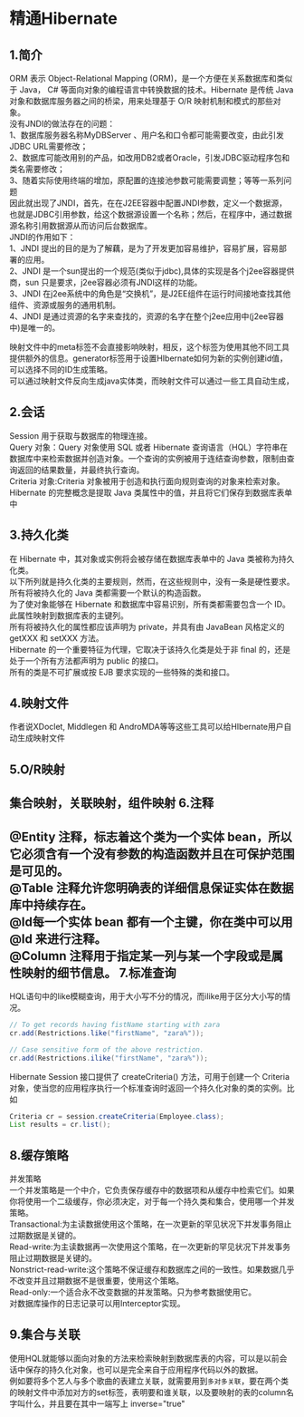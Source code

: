 精通Hibernate
==
1.简介
--
ORM 表示 Object-Relational Mapping (ORM)，是一个方便在关系数据库和类似于 Java， C# 等面向对象的编程语言中转换数据的技术。Hibernate 是传统 Java 对象和数据库服务器之间的桥梁，用来处理基于 O/R 映射机制和模式的那些对象。<br>
没有JNDI的做法存在的问题： <br>
1、数据库服务器名称MyDBServer 、用户名和口令都可能需要改变，由此引发JDBC URL需要修改； <br>
2、数据库可能改用别的产品，如改用DB2或者Oracle，引发JDBC驱动程序包和类名需要修改； <br>
3、随着实际使用终端的增加，原配置的连接池参数可能需要调整；等等一系列问题 <br>
因此就出现了JNDI，首先，在在J2EE容器中配置JNDI参数，定义一个数据源，也就是JDBC引用参数，给这个数据源设置一个名称；然后，在程序中，通过数据源名称引用数据源从而访问后台数据库。 <br>
JNDI的作用如下：<br>
1、JNDI 提出的目的是为了解藕，是为了开发更加容易维护，容易扩展，容易部署的应用。 <br>
2、JNDI 是一个sun提出的一个规范(类似于jdbc),具体的实现是各个j2ee容器提供商，sun   只是要求，j2ee容器必须有JNDI这样的功能。 <br>
3、JNDI 在j2ee系统中的角色是“交换机”，是J2EE组件在运行时间接地查找其他组件、资源或服务的通用机制。<br> 
4、JNDI 是通过资源的名字来查找的，资源的名字在整个j2ee应用中(j2ee容器中)是唯一的。<br>

映射文件中的meta标签不会直接影响映射，相反，这个标签为使用其他不同工具提供额外的信息。generator标签用于设置HIbernate如何为新的实例创建id值，可以选择不同的ID生成策略。<br>
可以通过映射文件反向生成java实体类，而映射文件可以通过一些工具自动生成，

2.会话
--
Session 用于获取与数据库的物理连接。<br>
Query 对象：Query 对象使用 SQL 或者 Hibernate 查询语言（HQL）字符串在数据库中来检索数据并创造对象。一个查询的实例被用于连结查询参数，限制由查询返回的结果数量，并最终执行查询。<br>
Criteria 对象:Criteria 对象被用于创造和执行面向规则查询的对象来检索对象。<br>
Hibernate 的完整概念是提取 Java 类属性中的值，并且将它们保存到数据库表单中

3.持久化类
--
在 Hibernate 中，其对象或实例将会被存储在数据库表单中的 Java 类被称为持久化类。<br>
以下所列就是持久化类的主要规则，然而，在这些规则中，没有一条是硬性要求。<br>
所有将被持久化的 Java 类都需要一个默认的构造函数。<br>
为了使对象能够在 Hibernate 和数据库中容易识别，所有类都需要包含一个 ID。此属性映射到数据库表的主键列。<br>
所有将被持久化的属性都应该声明为 private，并具有由 JavaBean 风格定义的 getXXX 和 setXXX 方法。<br>
Hibernate 的一个重要特征为代理，它取决于该持久化类是处于非 final 的，还是处于一个所有方法都声明为 public 的接口。<br>
所有的类是不可扩展或按 EJB 要求实现的一些特殊的类和接口。<br>

4.映射文件
--
作者说XDoclet, Middlegen 和 AndroMDA等等这些工具可以给HIbernate用户自动生成映射文件

5.O/R映射
--
集合映射，关联映射，组件映射
6.注释
--
@Entity 注释，标志着这个类为一个实体 bean，所以它必须含有一个没有参数的构造函数并且在可保护范围是可见的。<br>
@Table 注释允许您明确表的详细信息保证实体在数据库中持续存在。<br>
@Id每一个实体 bean 都有一个主键，你在类中可以用 @Id 来进行注释。<br>
@Column 注释用于指定某一列与某一个字段或是属性映射的细节信息。
7.标准查询
--
HQL语句中的like模糊查询，用于大小写不分的情况，而ilike用于区分大小写的情况。
```java
// To get records having fistName starting with zara
cr.add(Restrictions.like("firstName", "zara%"));

// Case sensitive form of the above restriction.
cr.add(Restrictions.ilike("firstName", "zara%"));
```
Hibernate Session 接口提供了 createCriteria() 方法，可用于创建一个 Criteria 对象，使当您的应用程序执行一个标准查询时返回一个持久化对象的类的实例。比如<br>
```java
Criteria cr = session.createCriteria(Employee.class);  
List results = cr.list();  
```
8.缓存策略
--
并发策略<br>
一个并发策略是一个中介，它负责保存缓存中的数据项和从缓存中检索它们。如果你将使用一个二级缓存，你必须决定，对于每一个持久类和集合，使用哪一个并发策略。<br>
Transactional:为主读数据使用这个策略，在一次更新的罕见状况下并发事务阻止过期数据是关键的。<br>
Read-write:为主读数据再一次使用这个策略，在一次更新的罕见状况下并发事务阻止过期数据是关键的。<br>
Nonstrict-read-write:这个策略不保证缓存和数据库之间的一致性。如果数据几乎不改变并且过期数据不是很重要，使用这个策略。<br>
Read-only:一个适合永不改变数据的并发策略。只为参考数据使用它。<br>
对数据库操作的日志记录可以用Interceptor实现。

9.集合与关联
--
使用HQL就能够以面向对象的方法来检索映射到数据库表的内容，可以是以前会话中保存的持久化对象，也可以是完全来自于应用程序代码以外的数据。<br>
例如要将多个艺人与多个歌曲的表建立关联，就需要用到`多对多关联`，要在两个类的映射文件中添加对方的set标签，表明要和谁关联，以及要映射的表的column名字叫什么，并且要在其中一端写上 inverse="true"

